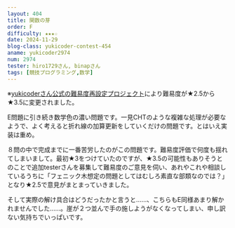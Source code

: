 ```yaml
---
layout: 404
title: 関数の芽
order: F
difficulty: ★★★☆
date: 2024-11-29
blog-class: yukicoder-contest-454
aname: yukicoder2974
num: 2974
tester: hiro1729さん, binapさん
tags: [競技プログラミング,数学]
---
```


<p>
※<a href="https://x.com/yukicoder/status/1887865883261079783">yukicoderさん公式の難易度再設定プロジェクト</a>により難易度が★2.5から★3.5に変更されました。
</p>
<p>
E問題に引き続き数学色の濃い問題です。一見CHTのような複雑な処理が必要なようで、よく考えると折れ線の加算更新をしていくだけの問題です。とはいえ実装は重め。
</p>
<p>
８問の中で完成までに一番苦労したのがこの問題です。難易度評価で何度も揺れてしまいまして。最初★3をつけていたのですが、★3.5の可能性もありそうとのことで追加testerさんを募集して難易度のご意見を伺い、あれやこれや相談しているうちに「フェニック木想定の問題としてはむしろ素直な部類なのでは？」となり★2.5で意見がまとまっていきました。
</p>
<p>
そして実際の解け具合はどうだったかと言うと……、こちらもE同様あまり解かれませんでした……。崖が２つ並んで手の施しようがなくなってしまい、申し訳ない気持ちでいっぱいです。
</p>
